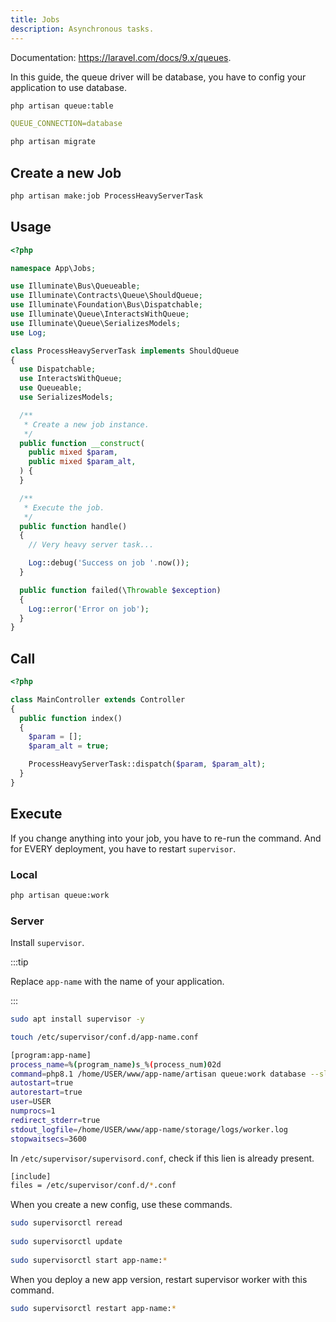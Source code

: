 ```yaml
---
title: Jobs
description: Asynchronous tasks.
---
```


Documentation: <https://laravel.com/docs/9.x/queues>.

In this guide, the queue driver will be database, you have to config your application to use database.

```bash
php artisan queue:table
```

```yml title=".env"
QUEUE_CONNECTION=database
```

```bash
php artisan migrate
```

## Create a new Job

```bash
php artisan make:job ProcessHeavyServerTask
```

## Usage

```php title="app/Jobs/ProcessHeavyServerTask.php"
<?php

namespace App\Jobs;

use Illuminate\Bus\Queueable;
use Illuminate\Contracts\Queue\ShouldQueue;
use Illuminate\Foundation\Bus\Dispatchable;
use Illuminate\Queue\InteractsWithQueue;
use Illuminate\Queue\SerializesModels;
use Log;

class ProcessHeavyServerTask implements ShouldQueue
{
  use Dispatchable;
  use InteractsWithQueue;
  use Queueable;
  use SerializesModels;

  /**
   * Create a new job instance.
   */
  public function __construct(
    public mixed $param,
    public mixed $param_alt,
  ) {
  }

  /**
   * Execute the job.
   */
  public function handle()
  {
    // Very heavy server task...

    Log::debug('Success on job '.now());
  }

  public function failed(\Throwable $exception)
  {
    Log::error('Error on job');
  }
}
```

## Call

```php title="app/Http/Controller/MainController.php"
<?php

class MainController extends Controller
{
  public function index()
  {
    $param = [];
    $param_alt = true;

    ProcessHeavyServerTask::dispatch($param, $param_alt);
  }
}
```

## Execute

If you change anything into your job, you have to re-run the command. And for EVERY deployment, you have to restart `supervisor`.

### Local

```bash
php artisan queue:work
```

### Server

Install `supervisor`.

:::tip

Replace `app-name` with the name of your application.

:::

```bash
sudo apt install supervisor -y
```

```bash
touch /etc/supervisor/conf.d/app-name.conf
```

```bash title="supervisor/app-name.conf"
[program:app-name]
process_name=%(program_name)s_%(process_num)02d
command=php8.1 /home/USER/www/app-name/artisan queue:work database --sleep=3 --tries=3 --max-time=3600
autostart=true
autorestart=true
user=USER
numprocs=1
redirect_stderr=true
stdout_logfile=/home/USER/www/app-name/storage/logs/worker.log
stopwaitsecs=3600
```

In `/etc/supervisor/supervisord.conf`, check if this lien is already present.

```bash title="/etc/supervisor/supervisord.conf"
[include]
files = /etc/supervisor/conf.d/*.conf
```

When you create a new config, use these commands.

```bash
sudo supervisorctl reread
 
sudo supervisorctl update
 
sudo supervisorctl start app-name:*
```

When you deploy a new app version, restart supervisor worker with this command.

```bash
sudo supervisorctl restart app-name:*
```
